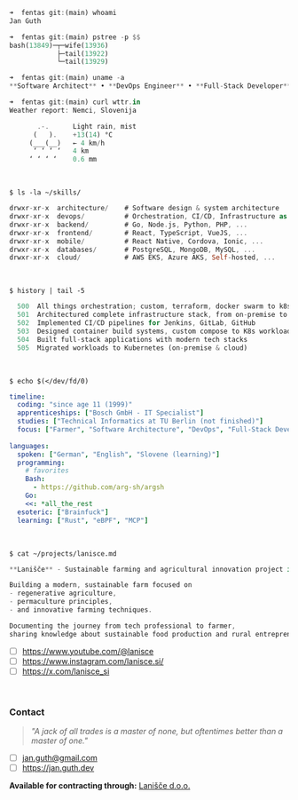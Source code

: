 ```rust
➜  fentas git:(main) whoami
Jan Guth

➜  fentas git:(main) pstree -p $$
bash(13849)─┬─wife(13936)
            ├─tail(13922)
            └─tail(13929)

➜  fentas git:(main) uname -a
**Software Architect** • **DevOps Engineer** • **Full-Stack Developer** • **Upcoming Farmer 🧑‍🌾**

➜  fentas git:(main) curl wttr.in                                            
Weather report: Nemci, Slovenija

       .-.      Light rain, mist
      (   ).    +13(14) °C     
     (___(__)   ← 4 km/h       
      ‘ ‘ ‘ ‘   4 km           
     ‘ ‘ ‘ ‘    0.6 mm         
```

&nbsp;

`$ ls -la ~/skills/`

```rust
drwxr-xr-x  architecture/    # Software design & system architecture
drwxr-xr-x  devops/          # Orchestration, CI/CD, Infrastructure as Code
drwxr-xr-x  backend/         # Go, Node.js, Python, PHP, ...
drwxr-xr-x  frontend/        # React, TypeScript, VueJS, ...
drwxr-xr-x  mobile/          # React Native, Cordova, Ionic, ...
drwxr-xr-x  databases/       # PostgreSQL, MongoDB, MySQL, ...
drwxr-xr-x  cloud/           # AWS EKS, Azure AKS, Self-hosted, ...
```

&nbsp;

`$ history | tail -5`

```rust
  500  All things orchestration; custom, terraform, docker swarm to k8s
  501  Architectured complete infrastructure stack, from on-premise to cloud
  502  Implemented CI/CD pipelines for Jenkins, GitLab, GitHub
  503  Designed container build systems, custom compose to K8s workloads
  504  Built full-stack applications with modern tech stacks
  505  Migrated workloads to Kubernetes (on-premise & cloud)
```

&nbsp;

`$ echo $(</dev/fd/0)`

```yaml
timeline:
  coding: "since age 11 (1999)"
  apprenticeships: ["Bosch GmbH - IT Specialist"]
  studies: ["Technical Informatics at TU Berlin (not finished)"]
  focus: ["Farmer", "Software Architecture", "DevOps", "Full-Stack Development"]
  
languages:
  spoken: ["German", "English", "Slovene (learning)"]
  programming:
    # favorites
    Bash:
      - https://github.com/arg-sh/argsh
    Go:
    <<: *all_the_rest
  esoteric: ["Brainfuck"]
  learning: ["Rust", "eBPF", "MCP"]
```

&nbsp;

`$ cat ~/projects/lanisce.md`

```rust
**Lanišče** - Sustainable farming and agricultural innovation project in Slovenia

Building a modern, sustainable farm focused on
- regenerative agriculture,
- permaculture principles,
- and innovative farming techniques.

Documenting the journey from tech professional to farmer,
sharing knowledge about sustainable food production and rural entrepreneurship.
```

- [ ] https://www.youtube.com/@lanisce
- [ ] https://www.instagram.com/lanisce.si/
- [ ] https://x.com/lanisce_si

&nbsp;

### Contact

> *"A jack of all trades is a master of none, but oftentimes better than a master of one."*

- [ ] jan.guth@gmail.com
- [ ] https://jan.guth.dev

**Available for contracting through:** [Lanišče d.o.o.](https://github.com/lanisce)
